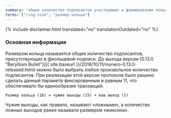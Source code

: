 ```yaml
---
summary: 'общее количество подписантов участвующих в формировании кольцевой подписи'
terms: ["ring-size", "размер-кольца"]
---
```


{% include disclaimer.html translated="no" translationOutdated="no" %}

### Основная информация

Размером кольца называется общее количество подписантов, присутствующих в
@кольцевой-подписи. До выхода версии [0.13.0 "Beryllium Bullet"]({{
site.baseurl }}/2018/10/11/monero-0.13.0-released.html) можно было выбрать
любое произвольное количество подписантов. При реализации этой версии
протокола было решено сделать данный параметр фиксированным и равным 11, что
обеспечивало бы единообразие транзакций.

`Размер кольца (16) = чужие выходы (15) + ваш выход (1)`

Чужие выходы, как правило, называют «ложными», а количество ложных выходов
ранее называли размером «миксина».
